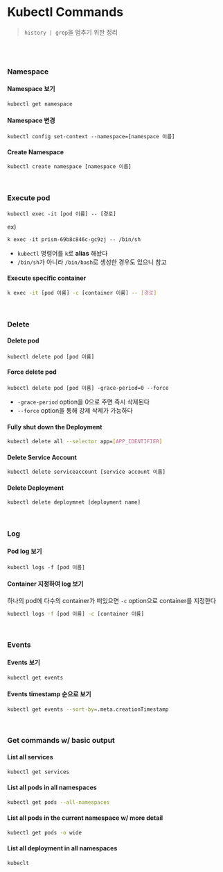 # Kubectl Commands

> `history | grep`을 멈추기 위한 정리

<br>

<br>

### Namespace

#### Namespace 보기

```shell
kubectl get namespace
```

#### Namespace 변경

```shell
kubectl config set-context --namespace=[namespace 이름]
```

#### Create Namespace

```sh
kubectl create namespace [namespace 이름]
```

<br>

### Execute pod

```shell
kubectl exec -it [pod 이름] -- [경로]
```

ex)

```shell
k exec -it prism-69b8c846c-gc9zj -- /bin/sh
```

- `kubectl` 명령어를 `k`로 **alias** 해놨다
- `/bin/sh`가 아니라 `/bin/bash`로 생성한 경우도 있으니 참고

#### Execute specific container

```sh
k exec -it [pod 이름] -c [container 이름] -- [경로]
```



<br>

### Delete 

#### Delete pod

```shell
kubectl delete pod [pod 이름]
```

#### Force delete pod

```shell
kubectl delete pod [pod 이름] -grace-period=0 --force
```

- `-grace-period` option을 0으로 주면 즉시 삭제된다
- `--force` option을 통해 강제 삭제가 가능하다

#### Fully shut down the Deployment

```sh
kubectl delete all --selector app=[APP_IDENTIFIER]
```

#### Delete Service Account

```sh
kubectl delete serviceaccount [service account 이름]
```

#### Delete Deployment

```sh
kubectl delete deploymnet [deployment name]
```



<br>

### Log

#### Pod log 보기

```shell
kubectl logs -f [pod 이름]
```

#### Container 지정하여 log 보기

하나의 pod에 다수의 container가 떠있으면 `-c` option으로 container를 지정한다

```sh
kubectl logs -f [pod 이름] -c [container 이름]
```

<br>

### Events

#### Events 보기

```sh
kubectl get events
```

#### Events timestamp 순으로 보기

```sh
kubectl get events --sort-by=.meta.creationTimestamp
```

<br>

### Get commands w/ basic output

#### List all services

```sh
kubectl get services
```

#### List all pods in all namespaces

```sh
kubectl get pods --all-namespaces
```

#### List all pods in the current namespace w/ more detail

```sh
kubectl get pods -o wide
```

#### List all deployment in all namespaces

```
kubeclt
```

